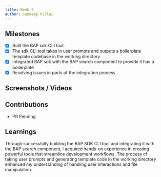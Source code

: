 ```yaml
---
title: Week 7
author: Sandeep Pillai
---
```


## Milestones
- [x] Built the BAP sdk CLI tool.
- [x] The sdk CLI tool takes in user prompts and outputs a boilerplate template codebase in the working directory
- [x] Integrated BAP sdk with the BAP search component to provide it has a boilerplate
- [x] Resolving issues in parts of the integration process

## Screenshots / Videos 

## Contributions
- PR Pending

## Learnings
Through successfully building the BAP SDK CLI tool and integrating it with the BAP search component, I acquired hands-on experience in creating powerful tools that streamline development workflows. The process of taking user prompts and generating template code in the working directory enhanced my understanding of handling user interactions and file manipulation.